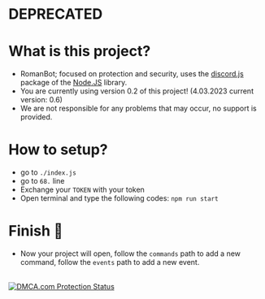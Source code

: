 # DEPRECATED
# What is this project?
- RomanBot; focused on protection and security, uses the [discord.js](https://www.npmjs.com/package/discord.js?source=post_page-----7b5fe27cb6fa----------------------) package of the [Node.JS](https://nodejs.org/en/about/) library.
- You are currently using version 0.2 of this project! (4.03.2023 current version: 0.6)
- We are not responsible for any problems that may occur, no support is provided.

# How to setup?
- go to `./index.js`
- go to `68.` line
- Exchange your `TOKEN` with your token
- Open terminal and type the following codes: `npm run start`

# Finish 🎉
- Now your project will open, follow the `commands` path to add a new command, follow the `events` path to add a new event.
<br/>
 <a href="https://www.dmca.com/r/4xr315m" title="DMCA.com Protection Status" class="dmca-badge"> 
<img src ="https://images.dmca.com/Badges/dmca-badge-w100-5x1-09.png?ID=fcaf6663-914a-4dae-9a30-37f7da1bbf61"  alt="DMCA.com Protection Status" />
                                                                                                                                               </a>
